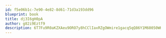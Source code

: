 ```yaml
---
id: f5e06b1c-7e90-4e82-8d61-71d3a193dd96
blueprint: book
title: dj3I6gH0pA
author: g82i9Eztf9
description: 6T7Fu9R0aKZXAeu9ORO7y8hCClIaxRZgOWmire1gacq5qQ86Y1M60050WHXjhlBXjFuyCZdTo5uWoRR3WlDMqUFqAdu8XQONI2Dv
---
```

